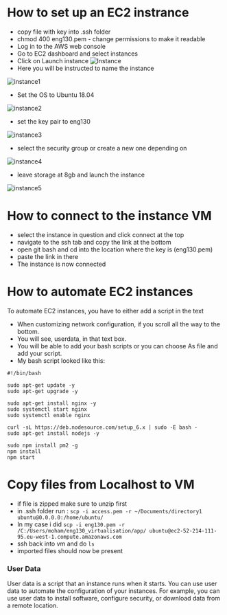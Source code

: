 # How to set up an EC2 instrance

- copy file with key into .ssh folder
- chmod 400 eng130.pem - change permissions to make it readable
- Log in to the AWS web console
- Go to EC2 dashboard and select instances
- Click on Launch instance
 ![Instance](https://user-images.githubusercontent.com/115226294/199481086-d1234258-f807-496e-9e89-e76b964a121d.png)
- Here you will be instructed to name the instance

 ![instance1](https://user-images.githubusercontent.com/115226294/199496361-0d508257-41f3-4114-8786-1cfac7f9c283.png)
- Set the OS to Ubuntu 18.04

 ![instance2](https://user-images.githubusercontent.com/115226294/199496819-9f1e7d41-5a2c-48f8-9da3-67c1923bb4cc.png)

- set the key pair to eng130

 ![instance3](https://user-images.githubusercontent.com/115226294/199496905-75b0eeb4-606b-4a3e-a6f1-2dc594fa0590.png)

- select the security group or create a new one depending on

 ![instance4](https://user-images.githubusercontent.com/115226294/199496934-87243cfa-b2aa-4c29-97de-d537fdd7328d.png)

- leave storage at 8gb and launch the instance

 ![instance5](https://user-images.githubusercontent.com/115226294/199496959-28b169fa-048d-4504-b629-4d95a2802df9.png)


# How to connect to the instance VM

- select the instance in question and click connect at the top
- navigate to the ssh tab and copy the link at the bottom
- open git bash and cd into the location where the key is (eng130.pem)
- paste the link in there
- The instance is now connected

# How to automate EC2 instances
To automate EC2 instances, you have to either add a script in the text
- When customizing network configuration, if you scroll all the way to the bottom.
- You will see, userdata, in that text box.
- You will be able to add your bash scripts or you can choose As file and add your script.
- My bash script looked like this:
```
#!/bin/bash

sudo apt-get update -y
sudo apt-get upgrade -y

sudo apt-get install nginx -y
sudo systemctl start nginx
sudo systemctl enable nginx

curl -sL https://deb.nodesource.com/setup_6.x | sudo -E bash -
sudo apt-get install nodejs -y

sudo npm install pm2 -g
npm install
npm start
```

# Copy files from Localhost to VM
- if file is zipped make sure to unzip first
- in .ssh folder run :
`scp -i access.pem -r ~/Documents/directory1 ubuntu@0.0.0.0:/home/ubuntu/`
- In my case i did `scp -i eng130.pem -r /C:/Users/moham/eng130_virtualisation/app/ ubuntu@ec2-52-214-111-95.eu-west-1.compute.amazonaws.com`
- ssh back into vm and do `ls`
- imported files should now be present

### User Data
User data is a script that an instance runs when it starts. You can use user data to automate the configuration of your instances. For example, you can use user data to install software, configure security, or download data from a remote location.

